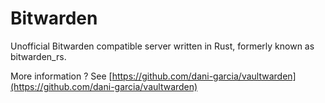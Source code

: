# Bitwarden

Unofficial Bitwarden compatible server written in Rust, formerly known as bitwarden_rs.

More information ? See [https://github.com/dani-garcia/vaultwarden](https://github.com/dani-garcia/vaultwarden)